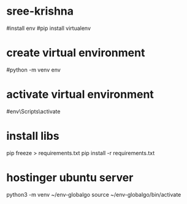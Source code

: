 # sree-krishna


#install env
#pip install virtualenv
# create virtual environment
#python -m venv env

# activate virtual environment
#env\Scripts\activate

# install libs
pip freeze > requirements.txt 
pip install -r requirements.txt


# hostinger ubuntu server
python3 -m venv ~/env-globalgo
source ~/env-globalgo/bin/activate